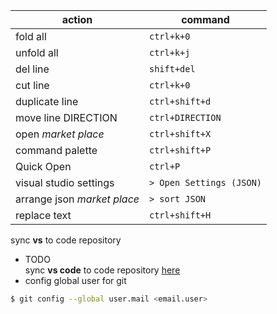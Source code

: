 | action| command|
|---|---|
|fold all | `ctrl+k+0`|
|unfold all | `ctrl+k+j`|
|del line | `shift+del`|
|cut line | `ctrl+k+0`|
|duplicate line | `ctrl+shift+d`|
|move line DIRECTION | `ctrl+DIRECTION`|
|open *market place*| `ctrl+shift+X` |
|command palette|`ctrl+shift+P`|
|Quick Open|`ctrl+P`|
|visual studio settings|`> Open Settings (JSON)`|
|arrange json *market place*| `> sort JSON` |
|replace text| `ctrl+shift+H` |

sync **vs** to code repository
+ TODO  
sync **vs code** to code repository [here](https://code.visualstudio.com/docs/editor/versioncontrol)
+ config global user for git
```bash
$ git config --global user.mail <email.user>
```
